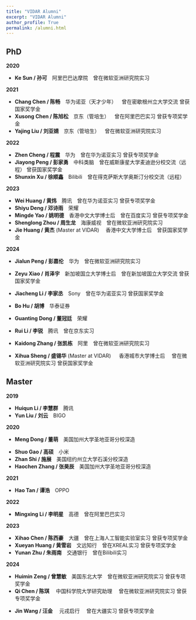 ```yaml
---
title: "VIDAR Alumni"
excerpt: "VIDAR Alumni"
author_profile: True
permalink: /alumni.html
---
```


## PhD

**2020**
- **Ke Sun / 孙可**&emsp;阿里巴巴达摩院&emsp;<span><pub>曾在微软亚洲研究院实习</pub></span>

**2021**
- **Chang Chen / 陈畅**&emsp;华为诺亚（天才少年）&emsp;<span><pub>曾在密歇根州立大学交流 曾获国家奖学金</pub></span>
- **Xusong Chen / 陈旭松**&emsp;京东（管培生）&emsp;<span><pub>曾在阿里巴巴实习 曾获专项奖学金</pub></span>
- **Yajing Liu / 刘亚婧**&emsp;京东（管培生）&emsp;<span><pub>曾在微软亚洲研究院实习</pub></span>

**2022**
- **Zhen Cheng / 程震**&emsp;华为&emsp;<span><pub>曾在华为诺亚实习 曾获专项奖学金</pub></span>
- **Jiayong Peng / 彭家勇**&emsp;中科类脑&emsp;<span><pub>曾在威斯康星大学麦迪逊分校交流（远程） 曾获国家奖学金</pub></span>
- **Shunxin Xu / 徐顺鑫**&emsp;Bilibili&emsp;<span><pub>曾在得克萨斯大学奥斯汀分校交流（远程）</pub></span>


**2023**
- **Wei Huang / 黄炜**&emsp;腾讯&emsp;<span><pub>曾在华为诺亚实习 曾获专项奖学金</pub></span>
- **Shiyu Deng / 邓诗雨**&emsp;荣耀&emsp;
- **Mingde Yao / 姚明德**&emsp;香港中文大学博士后&emsp;<span><pub>曾在百度实习 曾获专项奖学金</pub></span>
- **Shenglong Zhou / 周生龙**&emsp;海康威视&emsp;<span><pub>曾在微软亚洲研究院实习</pub></span>
- **Jie Huang / 黄杰** (Master at VIDAR) &emsp;香港中文大学博士后&emsp;<span><pub>曾获国家奖学金</pub></span>

**2024**
- **Jialun Peng / 彭嘉伦**&emsp;华为&emsp;<span><pub>曾在微软亚洲研究院实习 </pub></span>

- **Zeyu Xiao / 肖泽宇**&emsp;新加坡国立大学博士后&emsp;<span><pub>曾在新加坡国立大学交流 曾获国家奖学金</pub></span>
- **Jiacheng Li / 李家丞**&emsp;Sony&emsp;<span><pub>曾在华为诺亚实习 曾获国家奖学金</pub></span>
- **Bo Hu / 胡博**&emsp;华泰证券&emsp;
- **Guanting Dong / 董冠廷**&emsp;荣耀&emsp;

- **Rui Li / 李锐**&emsp;腾讯&emsp;<span><pub>曾在京东实习</pub></span>
- **Kaidong Zhang / 张凯栋**&emsp;阿里&emsp;<span><pub>曾在微软亚洲研究院实习</pub></span>
- **Xihua Sheng / 盛锡华** (Master at VIDAR) &emsp; 香港城市大学博士后 &emsp;<span><pub>曾在微软亚洲研究院实习 曾获国家奖学金</pub></span>



## Master

**2019**
- **Huiqun Li / 李慧群**&emsp;腾讯
- **Yun Liu / 刘云**&emsp;BIGO

**2020**
- **Meng Dong / 董萌**&emsp;美国加州大学圣地亚哥分校深造
<!-- &emsp;<span><pub>曾在微软亚洲研究院实习</pub></span> -->
- **Shuo Gao / 高硕**&emsp;小米
- **Zhan Shi / 施展**&emsp;美国纽约州立大学石溪分校深造
- **Haochen Zhang / 张昊辰**&emsp;美国加州大学圣地亚哥分校深造
<!-- &emsp;<span><pub>曾在字节跳动实习</pub></span> -->

**2021**
- **Hao Tan / 谭浩**&emsp;OPPO

**2022**
- **Mingxing Li / 李明星**&emsp;高德&emsp;<span><pub>曾在阿里巴巴实习</pub></span>

**2023**
- **Xihao Chen / 陈西豪**&emsp;大疆&emsp;<span><pub>曾在上海人工智能实验室实习 曾获专项奖学金</pub></span>
- **Xueyan Huang / 黄雪岩**&emsp;文远知行&emsp;<span><pub>曾在XREAL实习 曾获专项奖学金</pub></span>
- **Yunan Zhu / 朱雨南**&emsp;交通银行&emsp;<span><pub>曾在Bilibili实习</pub></span>

**2024**
- **Huimin Zeng / 曾慧敏**&emsp;美国东北大学&emsp;<span><pub>曾在微软亚洲研究院实习 曾获专项奖学金</pub></span>
- **Qi Chen / 陈琪**&emsp; 中国科学院大学研究助理 &emsp;<span><pub>曾在微软亚洲研究院实习 曾获专项奖学金</pub></span>
<!-- - **Jin Wang / 汪金**&emsp; 元戎启行 &emsp;<span><pub>曾在大疆, 地平线实习 曾获专项奖学金</pub></span> -->
- **Jin Wang / 汪金**&emsp; 元戎启行 &emsp;<span><pub>曾在大疆实习 曾获专项奖学金</pub></span>